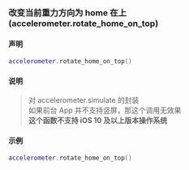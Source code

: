 ### 改变当前重力方向为 home 在上 \(**accelerometer\.rotate\_home\_on\_top**\)


#### 声明
```lua
accelerometer.rotate_home_on_top()
```

#### 说明
> 对 accelerometer\.simulate 的封装  
> 如果前台 App 并不支持竖屏，那这个调用无效果  
> **这个函数不支持 iOS 10 及以上版本操作系统**  
    
#### 示例  
```lua
accelerometer.rotate_home_on_top()
```

